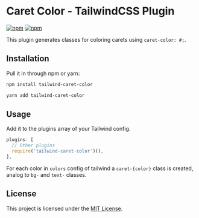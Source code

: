 # Caret Color - TailwindCSS Plugin

[![npm](https://img.shields.io/npm/v/tailwindcss-flexbox-order.svg?style=flat-square)](https://www.npmjs.com/package/tailwind-caret-color)
[![npm](https://img.shields.io/npm/dt/tailwindcss-flexbox-order.svg?style=flat-square)](https://www.npmjs.com/package/tailwind-caret-color)

This plugin generates classes for coloring carets using `caret-color: #;`.

## Installation

Pull it in through npm or yarn:

```bash
npm install tailwind-caret-color
```

```bash
yarn add tailwind-caret-color
```

## Usage

Add it to the plugins array of your Tailwind config.

```js
plugins: [
  // Other plugins
  require('tailwind-caret-color')(),
],
```

For each color in `colors` config of tailwind a `caret-{color}` class is created, analog to `bg-` and `text-` classes.

## License

This project is licensed under the [MIT License](https://opensource.org/licenses/MIT).
